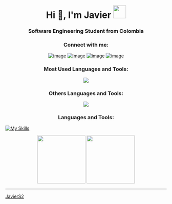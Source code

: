 <h1 align="center">Hi 👋, I'm Javier <img height="40" src="https://emoji.gg/assets/emoji/7333-parrotdance.gif"></h1>
<h3 align="center">Software Engineering Student from Colombia</h3>

<h3 align="center">Connect with me:</h3>

<div align="center">

[![image](https://img.shields.io/badge/LinkedIn-0077B5?style=for-the-badge&logo=linkedin&logoColor=white)](https://www.linkedin.com/in/)
[![image](https://img.shields.io/badge/Instagram-E4405F?style=for-the-badge&logo=instagram&logoColor=white)](https://www.instagram.com/)
[![image](https://img.shields.io/badge/Twitter-1DA1F2?style=for-the-badge&logo=twitter&logoColor=white)](https://twitter.com/)
[![image](https://img.shields.io/badge/Gmail-D14836?style=for-the-badge&logo=gmail&logoColor=white)](mailto:)
    
</div>


<h3 align="center">Most Used Languages and Tools:</h3>

<p align="center">
  <a href="https://skillicons.dev">
    <img src="https://skillicons.dev/icons?i=java,spring,docker,idea&perline=5&theme=light" />
  </a>
</p>

<h3 align="center">Others Languages and Tools:</h3>

<p align="center">
  <a href="https://skillicons.dev">
    <img src="https://skillicons.dev/icons?i=html,css,js,react,py,c,cpp,vscode,linux,ps,figma&perline=5&theme=light" />
  </a>
</p>


<p align="center"> 
  <h3 align="center">Languages and Tools:</h3>

  [![My Skills](https://skillicons.dev/icons?i=java,spring,docker,postman,js,html,css,react,py,c,c++&theme=light)](https://skillicons.dev)
</p>


<p align= "center">
  <img height= "150" src="https://github-readme-stats.vercel.app/api?username=JavierS2&theme=react&show_icons=true&include_all_commits=true" />
  <img height= "150" src="https://github-readme-stats.vercel.app/api/top-langs/?username=JavierS2&theme=react&layout=compact" />
</p>

------

[JavierS2](https://github.com/JavierS2)
